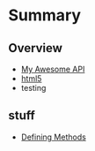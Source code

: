 # Summary

## Overview

* [My Awesome API](README.md)
* [html5](html5.md)
* testing

## stuff

* [Defining Methods](methods.md)

